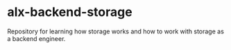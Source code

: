 # alx-backend-storage
Repository for learning how storage works and how to work with storage as a backend engineer. 
